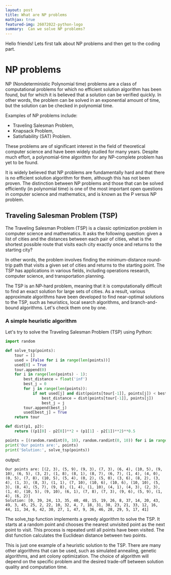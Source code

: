```yaml
---
layout: post
title: What are NP problems
mathjax: true
featured-img: 26072022-python-logo
summary:  Can we solve NP problems?
---
```


Hello friends! Lets first talk about NP problems and then get to the coding part.

# NP problems
NP (Nondeterministic Polynomial time) problems are a class of computational problems for which no efficient solution algorithm has been found, but for which it is believed that a solution can be verified quickly. In other words, the problem can be solved in an exponential amount of time, but the solution can be checked in polynomial time.

Examples of NP problems include:
* Traveling Salesman Problem, 
* Knapsack Problem, 
* Satisfiability (SAT) Problem.

These problems are of significant interest in the field of theoretical computer science and have been widely studied for many years. Despite much effort, a polynomial-time algorithm for any NP-complete problem has yet to be found.

It is widely believed that NP problems are fundamentally hard and that there is no efficient solution algorithm for them, although this has not been proven. The distinction between NP problems and those that can be solved efficiently (in polynomial time) is one of the most important open questions in computer science and mathematics, and is known as the P versus NP problem.

## Traveling Salesman Problem (TSP) 
The Traveling Salesman Problem (TSP) is a classic optimization problem in computer science and mathematics. It asks the following question: given a list of cities and the distances between each pair of cities, what is the shortest possible route that visits each city exactly once and returns to the starting city?

In other words, the problem involves finding the minimum-distance round-trip path that visits a given set of cities and returns to the starting point. The TSP has applications in various fields, including operations research, computer science, and transportation planning.

The TSP is an NP-hard problem, meaning that it is computationally difficult to find an exact solution for large sets of cities. As a result, various approximate algorithms have been developed to find near-optimal solutions to the TSP, such as heuristics, local search algorithms, and branch-and-bound algorithms. Let's check them one by one.

### A simple heuristic algorithm

Let's try to solve the Traveling Salesman Problem (TSP) using Python:
```python
import random

def solve_tsp(points):
    tour = []
    used = [False for i in range(len(points))]
    used[0] = True
    tour.append(0)
    for i in range(len(points) - 1):
        best_distance = float('inf')
        best_j = 0
        for j in range(len(points)):
            if not used[j] and dist(points[tour[-1]], points[j]) < best_distance:
                best_distance = dist(points[tour[-1]], points[j])
                best_j = j
        tour.append(best_j)
        used[best_j] = True
    return tour

def dist(p1, p2):
    return ((p1[0] - p2[0])**2 + (p1[1] - p2[1])**2)**0.5

points = [(random.randint(0, 10), random.randint(0, 10)) for i in range(50)]
print('Our points are:', points)
print('Solution:', solve_tsp(points))
```
output:
```
Our points are: [(2, 3), (5, 9), (9, 3), (7, 3), (6, 4), (10, 5), (9, 10), (6, 5), (3, 2), (1, 8), (8, 1), (8, 7), (6, 7), (1, 4), (4, 0), (0, 5), (7, 8), (10, 5), (5, 4), (0, 2), (5, 0), (3, 6), (8, 2), (3, 4), (1, 3), (8, 3), (1, 1), (7, 10), (10, 6), (10, 6), (10, 10), (5, 3), (8, 4), (5, 7), (9, 8), (1, 4), (1, 10), (4, 1), (4, 3), (2, 3), (1, 4), (10, 5), (9, 10), (6, 1), (7, 8), (7, 3), (9, 6), (5, 9), (1, 4), (6, 2)]
Solution: [0, 39, 24, 13, 35, 40, 48, 15, 19, 26, 8, 37, 14, 20, 43, 49, 3, 45, 25, 2, 22, 10, 32, 4, 7, 18, 31, 38, 23, 21, 33, 12, 16, 44, 11, 34, 6, 42, 30, 27, 1, 47, 9, 36, 46, 28, 29, 5, 17, 41]
```
The solve_tsp function implements a greedy algorithm to solve the TSP. It starts at a random point and chooses the nearest unvisited point as the next point to visit. This process is repeated until all points have been visited. The dist function calculates the Euclidean distance between two points.

This is just one example of a heuristic solution to the TSP. There are many other algorithms that can be used, such as simulated annealing, genetic algorithms, and ant colony optimization. The choice of algorithm will depend on the specific problem and the desired trade-off between solution quality and computation time.
